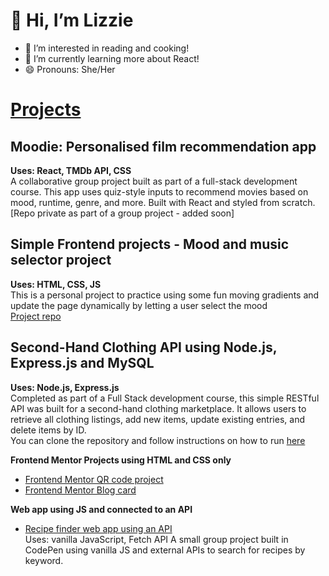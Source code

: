 # 👋 Hi, I’m Lizzie #
- 👀 I’m interested in reading and cooking!
- 🌱 I’m currently learning more about React!
- 😄 Pronouns: She/Her

# <ins>Projects</ins>

## Moodie: Personalised film recommendation app
**Uses: React, TMDb API, CSS** <br>
A collaborative group project built as part of a full-stack development course. This app uses quiz-style inputs to recommend movies based on mood, runtime, genre, and more. Built with React and styled from scratch. <br>
[Repo private as part of a group project - added soon]

## Simple Frontend projects - Mood and music selector project <br>
**Uses: HTML, CSS, JS** <br>
This is a personal project to practice using some fun moving gradients and update the page dynamically by letting a user select the mood <br>
[Project repo](https://github.com/esimscd/mood-project.git)

## Second-Hand Clothing API using Node.js, Express.js and MySQL 
**Uses: Node.js, Express.js** <br>
Completed as part of a Full Stack development course, this simple RESTful API was built for a second-hand clothing marketplace. It allows users to retrieve all clothing listings, add new items, update existing entries, and delete items by ID. <br>
You can clone the repository and follow instructions on how to run [here](https://github.com/esimscd/Assignments/tree/main/Assignment-4)

**Frontend Mentor Projects using HTML and CSS only**
* [Frontend Mentor QR code project](https://github.com/esimscd/QRcode.git)
* [Frontend Mentor Blog card](https://github.com/esimscd/BlogCard.git)

**Web app using JS and connected to an API**
* [Recipe finder web app using an API](https://codepen.io/esim343/pen/abgMBGe) <br>
Uses: vanilla JavaScript, Fetch API
A small group project built in CodePen using vanilla JS and external APIs to search for recipes by keyword.

